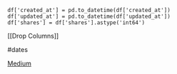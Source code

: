 	
	df['created_at'] = pd.to_datetime(df['created_at'])
	df['updated_at'] = pd.to_datetime(df['updated_at'])
	df['shares'] = df['shares'].astype('int64')

[[Drop Columns]]

#dates 

[Medium](https://medium.com/towards-data-science/4-python-pandas-functions-that-serve-better-with-dictionaries-bbfcc6c39fa5)